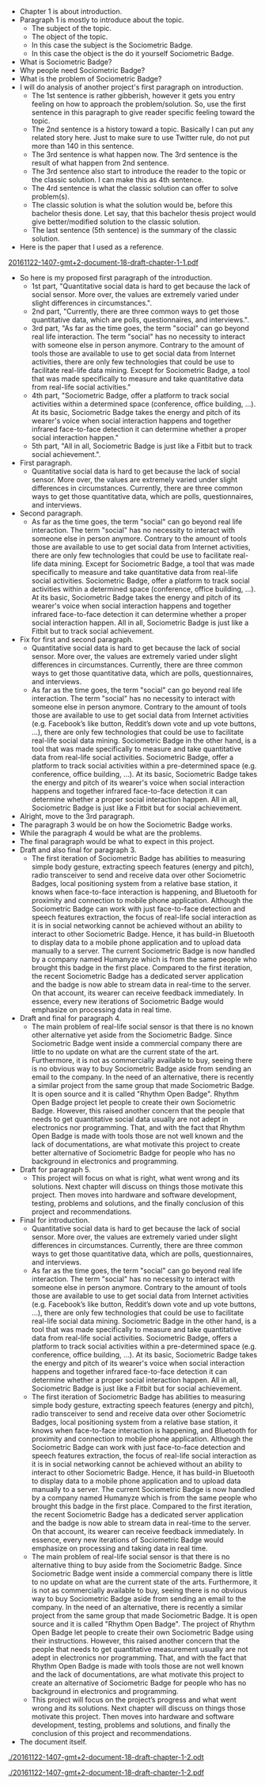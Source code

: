 * Chapter 1 is about introduction.
* Paragraph 1 is mostly to introduce about the topic.
    * The subject of the topic.
    * The object of the topic.
    * In this case the subject is the Sociometric Badge.
    * In this case the object is the do it yourself Sociometric Badge.
* What is Sociometric Badge?
* Why people need Sociometric Badge?
* What is the problem of Sociometric Badge?
* I will do analysis of another project's first paragraph on introduction.
    * The 1st sentence is rather gibberish, however it gets you entry feeling on how to approach the problem/solution. So, use the first sentence in this paragraph to give reader specific feeling toward the topic.
    * The 2nd sentence is a history toward a topic. Basically I can put any related story here. Just to make sure to use Twitter rule, do not put more than 140 in this sentence.
    * The 3rd sentence is what happen now. The 3rd sentence is the result of what happen from 2nd sentence.
    * The 3rd sentence also start to introduce the reader to the topic or the classic solution. I can make this as 4th sentence.
    * The 4rd sentence is what the classic solution can offer to solve problem(s).
    * The classic solution is what the solution would be, before this bachelor thesis done. Let say, that this bachelor thesis project would give better/modified solution to the classic solution.
    * The last sentence (5th sentence) is the summary of the classic solution.
* Here is the paper that I used as a reference.

[20161122-1407-gmt+2-document-18-draft-chapter-1-1.pdf](20161122-1407-gmt+2-document-18-draft-chapter-1-1.pdf)

* So here is my proposed first paragraph of the introduction.
    * 1st part, "Quantitative social data is hard to get because the lack of social sensor. More over, the values are extremely varied under slight differences in circumstances.".
    * 2nd part, "Currently, there are three common ways to get those quantitative data, which are polls, questionnaires, and interviews.".
    * 3rd part, "As far as the time goes, the term "social" can go beyond real life interaction. The term "social" has no necessity to interact with someone else in person anymore. Contrary to the amount of tools those are available to use to get social data from Internet activities, there are only few technologies that could be use to facilitate real-life data mining. Except for Sociometric Badge, a tool that was made specifically to measure and take quantitative data from real-life social activities."
    * 4th part, "Sociometric Badge, offer a platform to track social activities within a determined space (conference, office building, ...). At its basic, Sociometric Badge takes the energy and pitch of its wearer's voice when social interaction happens and together infrared face-to-face detection it can determine whether a proper social interaction happen."
    * 5th part,  "All in all, Sociometric Badge is just like a Fitbit but to track social achievement.".
* First paragraph.
    * Quantitative social data is hard to get because the lack of social sensor. More over, the values are extremely varied under slight differences in circumstances. Currently, there are three common ways to get those quantitative data, which are polls, questionnaires, and interviews.
* Second paragraph.
    * As far as the time goes, the term "social" can go beyond real life interaction. The term "social" has no necessity to interact with someone else in person anymore. Contrary to the amount of tools those are available to use to get social data from Internet activities, there are only few technologies that could be use to facilitate real-life data mining. Except for Sociometric Badge, a tool that was made specifically to measure and take quantitative data from real-life social activities. Sociometric Badge, offer a platform to track social activities within a determined space (conference, office building, ...). At its basic, Sociometric Badge takes the energy and pitch of its wearer's voice when social interaction happens and together infrared face-to-face detection it can determine whether a proper social interaction happen. All in all, Sociometric Badge is just like a Fitbit but to track social achievement.
* Fix for first and second paragraph.
    * Quantitative social data is hard to get because the lack of social sensor. More over, the values are extremely varied under slight differences in circumstances. Currently, there are three common ways to get those quantitative data, which are polls, questionnaires, and interviews.
    * As far as the time goes, the term "social" can go beyond real life interaction. The term "social" has no necessity to interact with someone else in person anymore. Contrary to the amount of tools those are available to use to get social data from Internet activities (e.g. Facebook’s like button, Reddit’s down vote and up vote buttons, ...), there are only few technologies that could be use to facilitate real-life social data mining. Sociometric Badge in the other hand, is a tool that was made specifically to measure and take quantitative data from real-life social activities. Sociometric Badge, offer a platform to track social activities within a pre-determined space (e.g. conference, office building, ...). At its basic, Sociometric Badge takes the energy and pitch of its wearer's voice when social interaction happens and together infrared face-to-face detection it can determine whether a proper social interaction happen. All in all, Sociometric Badge is just like a Fitbit but for social achievement.
* Alright, move to the 3rd paragraph.
* The paragraph 3 would be on how the Sociometric Badge works.
* While the paragraph 4 would be what are the problems.
* The final paragraph would be what to expect in this project.
* Draft and also final for paragraph 3.
    * The first iteration of Sociometric Badge has abilities to measuring simple body gesture, extracting speech features (energy and pitch), radio transceiver to send and receive data over other Sociometric Badges, local positioning system from a relative base station, it knows when face-to-face interaction is happening, and Bluetooth for proximity and connection to mobile phone application. Although the Sociometric Badge can work with just face-to-face detection and speech features extraction, the focus of real-life social interaction as it is in social networking cannot be achieved without an ability to interact to other Sociometric Badge. Hence, it has build-in Bluetooth to display data to a mobile phone application and to upload data manually to a server. The current Sociometric Badge is now handled by a company named Humanyze which is from the same people who brought this badge in the first place. Compared to the first iteration, the recent Sociometric Badge has a dedicated server application and the badge is now able to stream data in real-time to the server. On that account, its wearer can receive feedback immediately. In essence, every new iterations of Sociometric Badge would emphasize on processing data in real time.
* Draft and final for paragraph 4.
    * The main problem of real-life social sensor is that there is no known other alternative yet aside from the Sociometric Badge. Since Sociometric Badge went inside a commercial company there are little to no update on what are the current state of the art. Furthermore, it is not as commercially available to buy, seeing there is no obvious way to buy Sociometric Badge aside from sending an email to the company. In the need of an alternative, there is recently a similar project from the same group that made Sociometric Badge. It is open source and it is called "Rhythm Open Badge". Rhythm Open Badge project let people to create their own Sociometric Badge. However, this raised another concern that the people that needs to get quantitative social data usually are not adept in electronics nor programming. That, and with the fact that Rhythm Open Badge is made with tools those are not well known and the lack of documentations, are what motivate this project to create better alternative of Sociometric Badge for people who has no background in electronics and programming.
* Draft for paragraph 5.
    * This project will focus on what is right, what went wrong and its solutions. Next chapter will discuss on things those motivate this project. Then moves into hardware and software development, testing, problems and solutions, and the finally conclusion of this project and recommendations.
* Final for introduction.
    * Quantitative social data is hard to get because the lack of social sensor. More over, the values are extremely varied under slight differences in circumstances. Currently, there are three common ways to get those quantitative data, which are polls, questionnaires, and interviews.
    * As far as the time goes, the term "social" can go beyond real life interaction. The term "social" has no necessity to interact with someone else in person anymore. Contrary to the amount of tools those are available to use to get social data from Internet activities (e.g. Facebook’s like button, Reddit’s down vote and up vote buttons, ...), there are only few technologies that could be use to facilitate real-life social data mining. Sociometric Badge in the other hand, is a tool that was made specifically to measure and take quantitative data from real-life social activities. Sociometric Badge, offers a platform to track social activities within a pre-determined space (e.g. conference, office building, ...). At its basic, Sociometric Badge takes the energy and pitch of its wearer's voice when social interaction happens and together infrared face-to-face detection it can determine whether a proper social interaction happen. All in all, Sociometric Badge is just like a Fitbit but for social achievement.
    * The first iteration of Sociometric Badge has abilities to measuring simple body gesture, extracting speech features (energy and pitch), radio transceiver to send and receive data over other Sociometric Badges, local positioning system from a relative base station, it knows when face-to-face interaction is happening, and Bluetooth for proximity and connection to mobile phone application. Although the Sociometric Badge can work with just face-to-face detection and speech features extraction, the focus of real-life social interaction as it is in social networking cannot be achieved without an ability to interact to other Sociometric Badge. Hence, it has build-in Bluetooth to display data to a mobile phone application and to upload data manually to a server. The current Sociometric Badge is now handled by a company named Humanyze which is from the same people who brought this badge in the first place. Compared to the first iteration, the recent Sociometric Badge has a dedicated server application and the badge is now able to stream data in real-time to the server. On that account, its wearer can receive feedback immediately. In essence, every new iterations of Sociometric Badge would emphasize on processing and taking data in real time.
    * The main problem of real-life social sensor is that there is no alternative thing to buy aside from the Sociometric Badge. Since Sociometric Badge went inside a commercial company there is little to no update on what are the current state of the arts. Furthermore, it is not as commercially available to buy, seeing there is no obvious way to buy Sociometric Badge aside from sending an email to the company. In the need of an alternative, there is recently a similar project from the same group that made Sociometric Badge. It is open source and it is called "Rhythm Open Badge". The project of Rhythm Open Badge let people to create their own Sociometric Badge using their instructions. However, this raised another concern that the people that needs to get quantitative measurement usually are not adept in electronics nor programming. That, and with the fact that Rhythm Open Badge is made with tools those are not well known and the lack of documentations, are what motivate this project to create an alternative of Sociometric Badge for people who has no background in electronics and programming.
    * This project will focus on the project’s progress and what went wrong and its solutions. Next chapter will discuss on things those motivate this project. Then moves into hardware and software development, testing, problems and solutions, and finally the conclusion of this project and recommendations.
* The document itself.

[./20161122-1407-gmt+2-document-18-draft-chapter-1-2.odt](./20161122-1407-gmt+2-document-18-draft-chapter-1-2.odt)

[./20161122-1407-gmt+2-document-18-draft-chapter-1-2.pdf](./20161122-1407-gmt+2-document-18-draft-chapter-1-2.pdf)